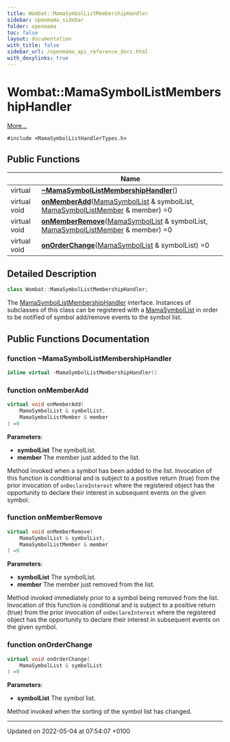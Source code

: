 ```yaml
---
title: Wombat::MamaSymbolListMembershipHandler
sidebar: openmama_sidebar
folder: openmama
toc: false
layout: documentation
with_title: false
sidebar_url: /openmama_api_reference_docs.html
with_doxylinks: true
---
```


# Wombat::MamaSymbolListMembershipHandler



 [More...](#detailed-description)


`#include <MamaSymbolListHandlerTypes.h>`

## Public Functions

|                | Name           |
| -------------- | -------------- |
| virtual | **[~MamaSymbolListMembershipHandler](classWombat_1_1MamaSymbolListMembershipHandler.html#function-~mamasymbollistmembershiphandler)**() |
| virtual void | **[onMemberAdd](classWombat_1_1MamaSymbolListMembershipHandler.html#function-onmemberadd)**([MamaSymbolList](classWombat_1_1MamaSymbolList.html) & symbolList, [MamaSymbolListMember](classWombat_1_1MamaSymbolListMember.html) & member) =0 |
| virtual void | **[onMemberRemove](classWombat_1_1MamaSymbolListMembershipHandler.html#function-onmemberremove)**([MamaSymbolList](classWombat_1_1MamaSymbolList.html) & symbolList, [MamaSymbolListMember](classWombat_1_1MamaSymbolListMember.html) & member) =0 |
| virtual void | **[onOrderChange](classWombat_1_1MamaSymbolListMembershipHandler.html#function-onorderchange)**([MamaSymbolList](classWombat_1_1MamaSymbolList.html) & symbolList) =0 |

## Detailed Description

```cpp
class Wombat::MamaSymbolListMembershipHandler;
```


The [MamaSymbolListMembershipHandler](classWombat_1_1MamaSymbolListMembershipHandler.html) interface. Instances of subclasses of this class can be registered with a [MamaSymbolList](classWombat_1_1MamaSymbolList.html) in order to be notified of symbol add/remove events to the symbol list. 

## Public Functions Documentation

### function ~MamaSymbolListMembershipHandler

```cpp
inline virtual ~MamaSymbolListMembershipHandler()
```


### function onMemberAdd

```cpp
virtual void onMemberAdd(
    MamaSymbolList & symbolList,
    MamaSymbolListMember & member
) =0
```


**Parameters**: 

  * **symbolList** The symbolList. 
  * **member** The member just added to the list. 


Method invoked when a symbol has been added to the list. Invocation of this function is conditional and is subject to a positive return (true) from the prior invocation of `onDeclareInterest` where the registered object has the opportunity to declare their interest in subsequent events on the given symbol.


### function onMemberRemove

```cpp
virtual void onMemberRemove(
    MamaSymbolList & symbolList,
    MamaSymbolListMember & member
) =0
```


**Parameters**: 

  * **symbolList** The symbolList. 
  * **member** The member just removed from the list. 


Method invoked immediately prior to a symbol being removed from the list. Invocation of this function is conditional and is subject to a positive return (true) from the prior invocation of `onDeclareInterest` where the registered object has the opportunity to declare their interest in subsequent events on the given symbol.


### function onOrderChange

```cpp
virtual void onOrderChange(
    MamaSymbolList & symbolList
) =0
```


**Parameters**: 

  * **symbolList** The symbol list. 


Method invoked when the sorting of the symbol list has changed.


-------------------------------

Updated on 2022-05-04 at 07:54:07 +0100